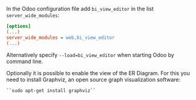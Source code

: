 In the Odoo configuration file add `bi_view_editor` in the list
`server_wide_modules`:

``` ini
[options]
(...)
server_wide_modules = web,bi_view_editor
(...)
```

Alternatively specify `--load=bi_view_editor` when starting Odoo by
command line.

Optionally it is possible to enable the view of the ER Diagram. For this
you need to install Graphviz, an open source graph visualization
software:

``` bash
``sudo apt-get install graphviz``
```
